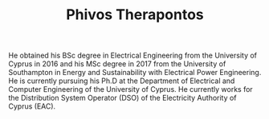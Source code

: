 ﻿---
# Display name
title: Phivos Therapontos

# Username (this should match the folder name and the name on publications)
authors:
- "P. Therapontos"

# Is this the primary user of the site?
superuser: false

# Role/position
role: PhD Canditate (UCY)

# Organizations/Affiliations
organizations:
- name: University of Cyprus
  url: "https://www.ucy.ac.cy/"

# Short bio (displayed in user profile at end of posts)
bio: 

# List each interest with a dash
interests:
- Equivalencing of Active Distribution Networks
- TSO-DSO Coordination
- RES Intergration


education:
  courses:
  - course: PhD in Electrical Engineering
    institution: University of Cyprus, Cyprus
    year: Ongoing
  - course: Master's in Energy and Suistainability with Electrical Power Engineering
    institution: University of Southampton, UK
    year: 2017


# Social/Academic Networking
# Remove the ones not needed
social:
- icon: envelope
  icon_pack: fas
  link: 'mailto:fthera01@ucy.ac.cy'
- icon: linkedin
  icon_pack: fas
  link: 'https://linkedin.com/in/phivos-therapontos-92230a124'

# Enter email to display Gravatar (if Gravatar enabled in Config)
email: ""
  
# Organizational groups that you belong to (for People widget)
#   Set this to `[]` or comment out if you are not using People widget.
user_groups:
- PhD Candidates
---

He obtained his BSc degree in Electrical Engineering from the University of Cyprus in 2016 and his MSc degree in 2017 from the University of Southampton in Energy and Sustainability with Electrical Power Engineering. He is currently pursuing his Ph.D at the Department of Electrical and Computer Engineering of the University of Cyprus. He currently works for the Distribution System Operator (DSO) of the Electricity Authority of Cyprus (EAC).
